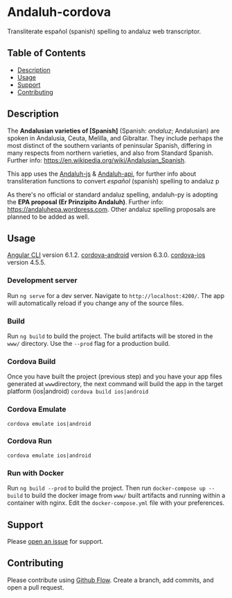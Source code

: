 # Andaluh-cordova

Transliterate español (spanish) spelling to andaluz web transcriptor.


## Table of Contents

- [Description](#description)
- [Usage](#usage)
- [Support](#support)
- [Contributing](#contributing)

## Description

The **Andalusian varieties of [Spanish]** (Spanish: *andaluz*; Andalusian) are spoken in Andalusia, Ceuta, Melilla, and Gibraltar. They include perhaps the most distinct of the southern variants of peninsular Spanish, differing in many respects from northern varieties, and also from Standard Spanish. Further info: https://en.wikipedia.org/wiki/Andalusian_Spanish.

This app uses the [Andaluh-js](https://github.com/andalugeeks/andaluh-js) & [Andaluh-api](https://github.com/andalugeeks/andaluh-api), for further info about transliteration functions to convert *español* (spanish) spelling to andaluz p

As there's no official or standard andaluz spelling, andaluh-py is adopting the **EPA proposal (Er Prinzipito Andaluh)**. Further info: https://andaluhepa.wordpress.com. Other andaluz spelling proposals are planned to be added as well.

## Usage

[Angular CLI](https://github.com/angular/angular-cli) version 6.1.2.
[cordova-android](https://github.com/apache/cordova-android) version 6.3.0.
[cordova-ios](https://github.com/apache/cordova-ios) version 4.5.5.

### Development server

Run `ng serve` for a dev server. Navigate to `http://localhost:4200/`. The app will automatically reload if you change any of the source files.

### Build

Run `ng build` to build the project. The build artifacts will be stored in the `www/` directory. Use the `--prod` flag for a production build.

### Cordova Build
Once you have built the project (previous step) and you have your app files generated at `www`directory, the next command will build the app in the target platform (ios|android)
`cordova build ios|android`

### Cordova Emulate
`cordova emulate ios|android`

### Cordova Run
`cordova emulate ios|android`

### Run with Docker

Run `ng build --prod` to build the project. Then run `docker-compose up --build` to build the docker image from `www/` built artifacts and running within a container with nginx. Edit the `docker-compose.yml` file with your preferences.

## Support

Please [open an issue](https://github.com/andalugeeks/andaluh-cordova/issues/new) for support.

## Contributing

Please contribute using [Github Flow](https://guides.github.com/introduction/flow/). Create a branch, add commits, and open a pull request.